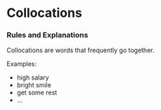 # Collocations

### Rules and Explanations

Collocations are words that frequently go together.

Examples:

* high salary
* bright smile
* get some rest
* …
